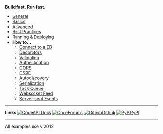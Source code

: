 

**Build fast. Run fast.**


* [General](/#sanic)
* [Basics](/basics/app.md)
* [Advanced](/advanced/class-based-views.md)
* [Best Practices](/best-practices/blueprints.md)
* [Running & Deploying](/deployment/configuration.md)
* **How to...**
  * [Connect to a DB](db.md)
  * [Decorators](decorators.md)
  * [Validation](validation.md)
  * [Authentication](authentication.md)
  * [CORS](cors.md)
  * [CSRF](csrf.md)
  * [Autodiscovery](autodiscovery.md)
  * [Serialization](serialization.md)
  * [Task Queue](task-queue.md)
  * [Websocket Feed](websocket-feed.md)
  * [Server-sent Events](server-sent-events.md)

---

**Links**
[![Code](https://icongr.am/feather/book-open.svg?size=16&color=808080)API Docs](https://)
[![Code](https://icongr.am/entypo/message.svg?size=16&color=ff0f6a)Forums](https://)
[![Github](https://icongr.am/simple/github.svg?size=16&color=808080&colored=false)Github](https://github.com/)
[![PyPI](https://icongr.am/devicon/python-original.svg?size=16&color=currentColor)PyPI](https://)

---

All examples use v.20.12
